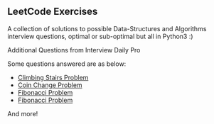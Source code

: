 ## LeetCode Exercises

A collection of solutions to possible Data-Structures and Algorithms interview questions, optimal
or sub-optimal but all in Python3 :)

Additional Questions from Interview Daily Pro

Some questions answered are as below:

- [Climbing Stairs Problem](https://leetcode.com/problems/climbing-stairs/)
- [Coin Change Problem](https://leetcode.com/problems/coin-change/)
- [Fibonacci Problem](https://leetcode.com/problems/fibonacci-number)
- [Fibonacci Problem](https://leetcode.com/problems/fibonacci-number)

And more!

